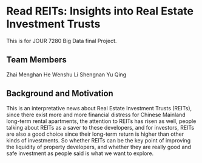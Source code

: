 # Read REITs: Insights into Real Estate Investment Trusts
This is for JOUR 7280 Big Data final Project.

## Team Members
Zhai Menghan
He Wenshu
Li Shengnan
Yu Qing

## Background and Motivation
This is an interpretative news about Real Estate Investment Trusts (REITs), since there exist more and more financial distress for Chinese Mainland long-term rental apartments, the attention to REITs has risen as well, people talking about REITs as a saver to these developers, and for investors, REITs are also a good choice since their long-term return is higher than other kinds of investments.
So whether REITs can be the key point of improving the liquidity of property developers, and whether they are really good and safe investment as people said is what we want to explore.
